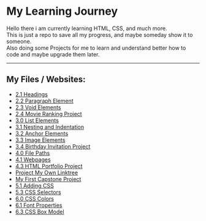 <html lang="en">
<head>
    <meta charset="UTF-8">
    <meta http-equiv="X-UA-Compatible" content="IE=edge">
    <meta name="viewport" content="width=device-width, initial-scale=1.0">
        <title>My Learning Journey</title>
        <link 
        rel="stylesheet" 
        href="style.css"
        />
</head>
<body>
    <h1>My Learning Journey</h1>
        <p>Hello there i am currently learning HTML, CSS, and much more. 
        <br />
        This is just a repo to save all my progress, and maybe someday show it to someone.<br /> 
        Also doing some Projects for me to learn and understand better how to code and maybe upgrade them later.</p> 
        <hr/>
    <h2>My Files / Websites:</h2>
        <ul>
            <li>
                <a href="2.1 Heading Element/index.html">
                2.1 Headings
                </a>
            <li>
                <a href="2.2 Paragraph Element/index.html">
                2.2 Paragraph Element
                </a>
            <li>
                <a href="2.3 Void Elements/index.html">
                2.3 Void Elements
                </a>
            <li>
                <a href="2.4 Movie Ranking Project/index.html">
                2.4 Movie Ranking Project
                </a>
            <li>
                <a href="3.0 List Elements/index.html">
                3.0 List Elements
                </a>
            <li>
                <a href="3.1 Nesting and Indentation/index.html">
                3.1 Nesting and Indentation
                </a>
            <li>
                <a href="3.2 Anchor Elements/index.html">
                3.2 Anchor Elements
                </a>
            <li>
                <a href="3.3 Image Elements/index.html">
                3.3 Image Elements
                </a>
            <li>
                <a href="3.4 Birthday Invite Project/index.html">
                3.4 Birthday Invitation Project
                </a>
            <li>
                <a href="4.0 File Paths/Folder0/index.html">
                4.0 File Paths
                </a>
            <li>
                <a href="4.1+Webpages/index.html">
                4.1 Webpages
                </a>
            <li>
                <a href="4.3 HTML Porfolio Project/index.html">
                4.3 HTML Portfolio Project
                </a>
            <li>
                <a href="[Project]My Own Linktree/index.html">
                Project My Own Linktree
                </a>
            <li>
                <a href="Capstone Project 1">
                My First Capstone Project
                </a>
            <li>
                <a href="5.1. Adding CSS/index.html">
                5.1 Adding CSS
                </a>
            <li>
                <a href="5.3 CSS Selectors/index.html">
                5.3 CSS Selectors
                </a>
            <li>
                <a href="6.0 CSS Colors/index.html">
                6.0 CSS Colors
                </a>
            <li>
                <a href="6.1+Font+Properties/index.html">
                6.1 Font Properties
                </a>
            <li>
                <a href="6.3 CSS Box Model/index.html">
                6.3 CSS Box Model
                </a>
                
</body>